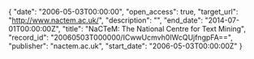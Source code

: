 {
  "date": "2006-05-03T00:00:00", 
  "open_access": true, 
  "target_url": "http://www.nactem.ac.uk/", 
  "description": "", 
  "end_date": "2014-07-01T00:00:00Z", 
  "title": "NaCTeM: The National Centre for Text Mining", 
  "record_id": "20060503T000000/ICwwUcmvh0IWcQUjfngpFA==", 
  "publisher": "nactem.ac.uk", 
  "start_date": "2006-05-03T00:00:00Z"
}

